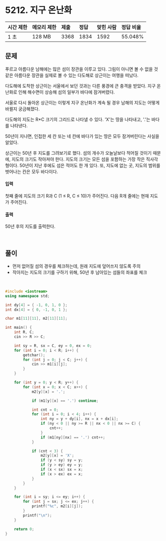# 5212. 지구 온난화

| 시간 제한 | 메모리 제한 | 제출 | 정답 | 맞힌 사람 | 정답 비율 |
| :-------- | :---------- | :--- | :--- | :-------- | :-------- |
| 1 초      | 128 MB      | 3368 | 1834 | 1592      | 55.048%   |

## 문제

푸르고 아름다운 남해에는 많은 섬이 장관을 이루고 있다. 그림이 아니면 볼 수 없을 것 같은 아름다운 장관을 실제로 볼 수 있는 다도해로 상근이는 여행을 떠났다.

다도해에 도착한 상근이는 서울에서 보던 것과는 다른 풍경에 큰 충격을 받았다. 지구 온난화로 인해 해수면이 상승해 섬의 일부가 바다에 잠겨버렸다.

서울로 다시 돌아온 상근이는 이렇게 지구 온난화가 계속 될 경우 남해의 지도는 어떻게 바뀔지 궁금해졌다.

다도해의 지도는 R\*C 크기의 그리드로 나타낼 수 있다. 'X'는 땅을 나타내고, '.'는 바다를 나타낸다.

50년이 지나면, 인접한 세 칸 또는 네 칸에 바다가 있는 땅은 모두 잠겨버린다는 사실을 알았다.

상근이는 50년 후 지도를 그려보기로 했다. 섬의 개수가 오늘날보다 적어질 것이기 때문에, 지도의 크기도 작아져야 한다. 지도의 크기는 모든 섬을 포함하는 가장 작은 직사각형이다. 50년이 지난 후에도 섬은 적어도 한 개 있다. 또, 지도에 없는 곳, 지도의 범위를 벗어나는 칸은 모두 바다이다.

#### 입력

첫째 줄에 지도의 크기 R과 C (1 ≤ R, C ≤ 10)가 주어진다. 다음 R개 줄에는 현재 지도가 주어진다.

#### 출력

50년 후의 지도를 출력한다.

<br/>

## 풀이

- 먼저 없어질 섬의 경우를 체크하는데, 원래 지도에 덮어쓰지 않도록 주의
- 작아지는 지도의 크기를 구하기 위해, 50년 후 남아있는 섬들의 좌표를 체크

<br/>

```c++
#include <iostream>
using namespace std;

int dy[4] = { -1, 0, 1, 0 };
int dx[4] = { 0, -1, 0, 1 };

char m1[11][11], m2[11][11];

int main() {
	int R, C;
	cin >> R >> C;

	int sy = R, sx = C, ey = 0, ex = 0;
	for (int i = 0; i < R; i++) {
		getchar();
		for (int j = 0; j < C; j++) {
			cin >> m1[i][j];
		}
	}

	for (int y = 0; y < R; y++) {
		for (int x = 0; x < C; x++) {
			m2[y][x] = '.';

			if (m1[y][x] == '.') continue;

			int cnt = 0;
			for (int i = 0; i < 4; i++) {
				int ny = y + dy[i], nx = x + dx[i];
				if (ny < 0 || ny >= R || nx < 0 || nx >= C) {
					cnt++;
				}
				if (m1[ny][nx] == '.') cnt++;
			}

			if (cnt < 3) {
				m2[y][x] = 'X';
				if (y < sy) sy = y;
				if (y > ey) ey = y;
				if (x < sx) sx = x;
				if (x > ex) ex = x;
			}
		}
	}

	for (int i = sy; i <= ey; i++) {
		for (int j = sx; j <= ex; j++) {
			printf("%c", m2[i][j]);
		}
		printf("\n");
	}

	return 0;
}
```
